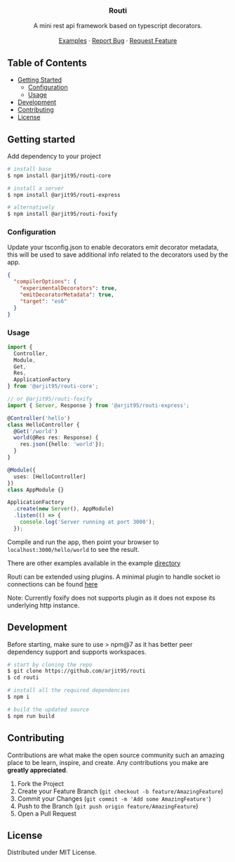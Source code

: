 <p align="center">
  <h3 align="center">Routi</h3>
  <p align="center">    
    A mini rest api framework based on typescript decorators.
    <br />
    <br />
    <a href="examples/">Examples</a>
    ·
    <a href="https://github.com/arjit95/routi/issues">Report Bug</a>
    ·
    <a href="https://github.com/arjit95/routi/issues">Request Feature</a>
  </p>
</p>

<!-- TABLE OF CONTENTS -->
## Table of Contents

* [Getting Started](#getting-started)
  * [Configuration](#configuration)
  * [Usage](#usage)
* [Development](#development)
* [Contributing](#contributing)
* [License](#license)


## Getting started

Add dependency to your project
```bash
# install base 
$ npm install @arjit95/routi-core

# install a server
$ npm install @arjit95/routi-express

# alternatively
$ npm install @arjit95/routi-foxify
```

### Configuration
Update your tsconfig.json to enable decorators emit decorator metadata, this will be used to save additional info related to the decorators used by the app.

```json
{
  "compilerOptions": {
    "experimentalDecorators": true,
    "emitDecoratorMetadata": true,
    "target": "es6"
  }
}
```
### Usage
```typescript
import {
  Controller,
  Module,
  Get,
  Res,
  ApplicationFactory
} from '@arjit95/routi-core';

// or @arjit95/routi-foxify
import { Server, Response } from '@arjit95/routi-express';

@Controller('hello')
class HelloController {
  @Get('/world')
  world(@Res res: Response) {
    res.json({hello: 'world'});
  }
}

@Module({
  uses: [HelloController]
})
class AppModule {}

ApplicationFactory
  .create(new Server(), AppModule)
  .listen(() => {
    console.log('Server running at port 3000');
  });
```

Compile and run the app, then point your browser to `localhost:3000/hello/world` to see the result. 

There are other examples available in the example [directory](examples/)

Routi can be extended using plugins. A minimal plugin to handle socket io connections can be found [here](packages/routi-socketio)

Note: Currently foxify does not supports plugin as it does not expose its underlying http instance.

## Development
Before starting, make sure to use > npm@7 as it has better peer dependency support and supports workspaces.

```bash
# start by cloning the repo
$ git clone https://github.com/arjit95/routi
$ cd routi

# install all the required dependencies
$ npm i

# build the updated source
$ npm run build
```

## Contributing

Contributions are what make the open source community such an amazing place to be learn, inspire, and create. Any contributions you make are **greatly appreciated**.

1. Fork the Project
2. Create your Feature Branch (`git checkout -b feature/AmazingFeature`)
3. Commit your Changes (`git commit -m 'Add some AmazingFeature'`)
4. Push to the Branch (`git push origin feature/AmazingFeature`)
5. Open a Pull Request

## License

Distributed under MIT License.